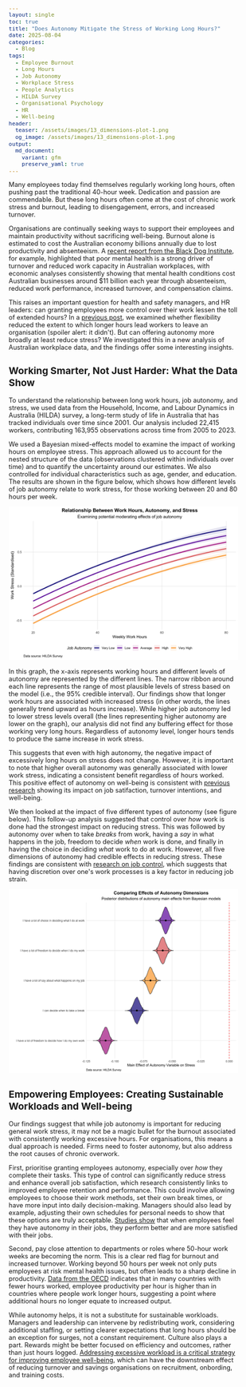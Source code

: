```yaml
---
layout: single
toc: true
title: "Does Autonomy Mitigate the Stress of Working Long Hours?"
date: 2025-08-04
categories:
  - Blog
tags:
  - Employee Burnout
  - Long Hours
  - Job Autonomy
  - Workplace Stress
  - People Analytics
  - HILDA Survey
  - Organisational Psychology
  - HR
  - Well-being
header:
  teaser: /assets/images/13_dimensions-plot-1.png
  og_image: /assets/images/13_dimensions-plot-1.png
output:
  md_document:
    variant: gfm
    preserve_yaml: true
---
```


<style>
  body {
    font-size: 0.8em; /* Adjust font size just for this page */
  }
</style>

Many employees today find themselves regularly working long hours, often pushing past the traditional 40-hour week. Dedication and passion are commendable. But these long hours often come at the cost of chronic work stress and burnout, leading to disengagement, errors, and increased turnover.

Organisations are continually seeking ways to support their employees and maintain productivity without sacrificing well-being. Burnout alone is estimated to cost the Australian economy billions annually due to lost productivity and absenteeism. A [recent report from the Black Dog Institute](https://www.blackdoginstitute.org.au/wp-content/uploads/2020/04/creating-mentally-healthy-workplaces.pdf), for example, highlighted that poor mental health is a strong driver of turnover and reduced work capacity in Australian workplaces, with economic analyses consistently showing that mental health conditions cost Australian businesses around $11 billion each year through absenteeism, reduced work performance, increased turnover, and compensation claims.

This raises an important question for health and safety managers, and HR leaders: can granting employees more control over their work lessen the toll of extended hours? In a [previous post](https://ballardtj.github.io/blog/work-life-balance-and-retention/), we examined whether flexibility reduced the extent to which longer hours lead workers to leave an organisation (spoiler alert: it didn't). But can offering autonomy more broadly at least reduce stress? We investigated this in a new analysis of Australian workplace data, and the findings offer some interesting insights.

## Working Smarter, Not Just Harder: What the Data Show

To understand the relationship between long work hours, job autonomy, and stress, we used data from the Household, Income, and Labour Dynamics in Australia (HILDA) survey, a long-term study of life in Australia that has tracked individuals over time since 2001. Our analysis included 22,415 workers, contributing 163,955 observations across time from 2005 to 2023.

We used a Bayesian mixed-effects model to examine the impact of working hours on employee stress. This approach allowed us to account for the nested structure of the data (observations clustered within individuals over time) and to quantify the uncertainty around our estimates. We also controlled for individual characteristics such as age, gender, and education. The results are shown in the figure below, which shows how different levels of job autonomy relate to work stress, for those working between 20 and 80 hours per week.

![](/assets/images/13_continuous-plot-1.png)

In this graph, the x-axis represents working hours and different levels of autonomy are represented by the different lines. The narrow ribbon around each line represents the range of most plausible levels of stress based on the model (i.e., the 95% credible interval). Our findings show that longer work hours are associated with increased stress (in other words, the lines generally trend upward as hours increase). While higher job autonomy led to lower stress levels overall (the lines representing higher autonomy are lower on the graph), our analysis did not find any buffering effect for those working very long hours. Regardless of autonomy level, longer hours tends to produce the same increase in work stress. 

This suggests that even with high autonomy, the negative impact of excessively long hours on stress does not change. However, it is important to note that higher overall autonomy was generally associated with lower work stress, indicating a consistent benefit regardless of hours worked. This positive effect of autonomy on well-being is consistent with [previous research](https://pubmed.ncbi.nlm.nih.gov/20604631/) showing its impact on job satifaction, turnover intentions, and well-being.

We then looked at the impact of five different types of autonomy (see figure below). This follow-up analysis suggested that control over *how* work is done had the strongest impact on reducing stress. This was followed by autonomy over when to take *breaks* from work, having a *say* in what happens in the job, freedom to decide *when* work is done, and finally in having the choice in deciding *what* work to do at work. However, all five dimensions of autonomy had credible effects in reducing stress. These findings are consistent with [research on job control](https://pubmed.ncbi.nlm.nih.gov/11605824/), which suggests that having discretion over one's work processes is a key factor in reducing job strain.

![](/assets/images/13_dimensions-plot-1.png)

## Empowering Employees: Creating Sustainable Workloads and Well-being

Our findings suggest that while job autonomy is important for reducing general work stress, it may not be a magic bullet for the burnout associated with consistently working excessive hours. For organisations, this means a dual approach is needed. Firms need to foster autonomy, but also address the root causes of chronic overwork.

First, prioritise granting employees autonomy, especially over *how* they complete their tasks. This type of control can significantly reduce stress and enhance overall job satisfaction, which research consistently links to improved employee retention and performance. This could involve allowing employees to choose their work methods, set their own break times, or have more input into daily decision-making. Managers should also lead by example, adjusting their own schedules for personal needs to show that these options are truly acceptable. [Studies show](https://doi.org/10.1037/0021-9010.92.5.1332) that when employees feel they have autonomy in their jobs, they perform better and are more satisfied with their jobs.

Second, pay close attention to departments or roles where 50-hour work weeks are becoming the norm. This is a clear red flag for burnout and increased turnover. Working beyond 50 hours per week not only puts employees at risk mental health issues, but often leads to a sharp decline in productivity. [Data from the OECD](https://www.timecamp.com/blog/hours-worked-vs-productivity-why-more-hours-dont-equal-more-output/) indicates that in many countries with fewer hours worked, employee productivity per hour is higher than in countries where people work longer hours, suggesting a point where additional hours no longer equate to increased output.

While autonomy helps, it is not a substitute for sustainable workloads. Managers and leadership can intervene by redistributing work, considering additional staffing, or setting clearer expectations that long hours should be an exception for surges, not a constant requirement. Culture also plays a part. Rewards might be better focused on efficiency and outcomes, rather than just hours logged. [Addressing excessive workload is a critical strategy for improving employee well-being](https://www.frontiersin.org/journals/psychology/articles/10.3389/fpsyg.2023.1345740/full), which can have the downstream effect of reducing turnover and savings organisations on recruitment, onbording, and training costs.

<!--

## Next Steps

This analysis highlights that creating a psychologically healthy work environment involves being proactive on multiple fronts. It requires a balanced strategy that empowers employees with autonomy while also ensuring workloads are realistic and sustainable.

Want to explore the relationship between autonomy, work hours, and burnout in your organisation? I specialise in applying advanced analytics to workforce data, helping organisations uncover actionable insights about employee well-being and productivity.

[Get in touch](mailto:t.ballard@uq.edu.au) to discuss how we can apply these analytical approaches to your organisation's unique well-being and workload challenges.

-->